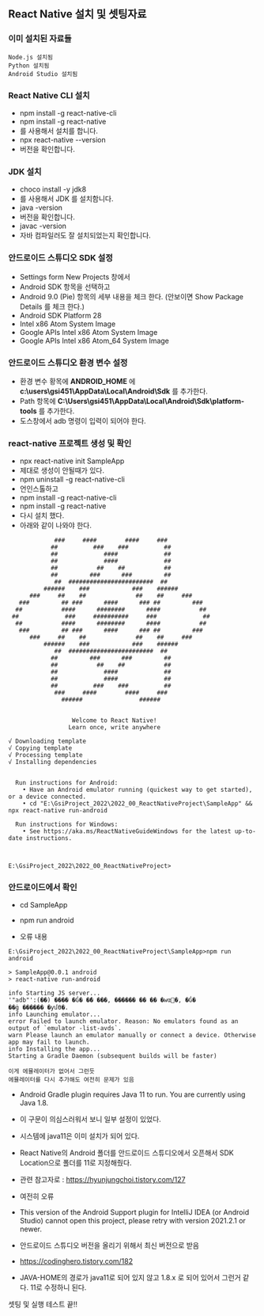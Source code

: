 ## React Native 설치 및 셋팅자료

### 이미 설치된 자료들
```
Node.js 설치됨
Python 설치됨
Android Studio 설치됨
```

### React Native CLI 설치

- npm install -g react-native-cli
- npm install -g react-native
- 를 사용해서 설치를 합니다.
- npx react-native --version
- 버전을 확인합니다.

### JDK 설치

- choco install -y jdk8
- 를 사용해서 JDK 를 설치함니다.
- java -version
- 버전을 확인합니다.
- javac -version
- 자바 컴파일러도 잘 설치되었는지 확인합니다.

### 안드로이드 스튜디오 SDK 설정

- Settings form New Projects 창에서
- Android SDK 항목을 선택하고
- Android 9.0 (Pie) 항목의 세부 내용을 체크 한다.  (안보이면 Show Package Details 를 체크 한다.)
- Android SDK Platform 28
- Intel x86 Atom System Image
- Google APIs Intel x86 Atom System Image
- Google APIs Intel x86 Atom_64 System Image

### 안드로이드 스튜디오 환경 변수 설정

- 환경 변수 황목에 **ANDROID_HOME** 에 **c:\users\gsi451\AppData\Local\Android\Sdk** 를 추가한다.
- Path 항목에 **C:\Users\gsi451\AppData\Local\Android\Sdk\platform-tools** 를 추가한다.
- 도스창에서 adb 명령이 입력이 되어야 한다.

### react-native 프로젝트 생성 및 확인

- npx react-native init SampleApp
- 제대로 생성이 안될때가 있다.
- npm uninstall -g react-native-cli
- 언인스톨하고
- npm install -g react-native-cli
- npm install -g react-native
- 다시 설치 했다.
- 아래와 같이 나와야 한다.

```
             ###     ####        ####     ###
            ##          ###    ###          ##
            ##             ####             ##
            ##             ####             ##
            ##           ##    ##           ##
            ##         ###      ###         ##
             ##  ########################  ##
          ######    ###            ###    ######
      ###     ##    ##              ##    ##     ###
   ###         ## ###      ####      ### ##         ###
  ##           ####      ########      ####           ##
 ##             ###     ##########     ###             ##
  ##           ####      ########      ####           ##
   ###         ## ###      ####      ### ##         ###
      ###     ##    ##              ##    ##     ###
          ######    ###            ###    ######
             ##  ########################  ##
            ##         ###      ###         ##
            ##           ##    ##           ##
            ##             ####             ##
            ##             ####             ##
            ##          ###    ###          ##
             ###     ####        ####     ###
               ######                ######


                  Welcome to React Native!
                 Learn once, write anywhere

√ Downloading template
√ Copying template
√ Processing template
√ Installing dependencies


  Run instructions for Android:
    • Have an Android emulator running (quickest way to get started), or a device connected.
    • cd "E:\GsiProject_2022\2022_00_ReactNativeProject\SampleApp" && npx react-native run-android

  Run instructions for Windows:
    • See https://aka.ms/ReactNativeGuideWindows for the latest up-to-date instructions.



E:\GsiProject_2022\2022_00_ReactNativeProject>

```

### 안드로이드에서 확인

- cd SampleApp
- npm run android

- 오류 내용

```
E:\GsiProject_2022\2022_00_ReactNativeProject\SampleApp>npm run android

> SampleApp@0.0.1 android
> react-native run-android

info Starting JS server...
'"adb"':(��) ���� �Ǵ� �ܺ� ���, ������ �� �ִ� �wα׷�, �Ǵ�
��ġ ������ �ƴմϴ�.
info Launching emulator...
error Failed to launch emulator. Reason: No emulators found as an output of `emulator -list-avds`.
warn Please launch an emulator manually or connect a device. Otherwise app may fail to launch.
info Installing the app...
Starting a Gradle Daemon (subsequent builds will be faster)

이게 에뮬레이터가 없어서 그런듯
에뮬레이터를 다시 추가해도 여전히 문제가 있음
```
- Android Gradle plugin requires Java 11 to run. You are currently using Java 1.8.
- 이 구문이 의심스러워서 보니 일부 설정이 있었다.
- 시스템에 java11은 이미 설치가 되어 있다.
- React Native의 Android 폴더를 안드로이드 스튜디오에서 오픈해서 SDK Location으로 폴더를 11로 지정해줬다.
- 관련 참고자로 : https://hyunjungchoi.tistory.com/127

- 여전히 오류
- This version of the Android Support plugin for IntelliJ IDEA (or Android Studio) cannot open this project, please retry with version 2021.2.1 or newer.
- 안드로이드 스튜디오 버전을 올리기 위해서 최신 버전으로 받음
- https://codinghero.tistory.com/182
- JAVA-HOME의 경로가 java11로 되어 있지 않고 1.8.x 로 되어 있어서 그런거 같다. 11로 수정하니 된다.

셋팅 및 실행 테스트 끝!!




